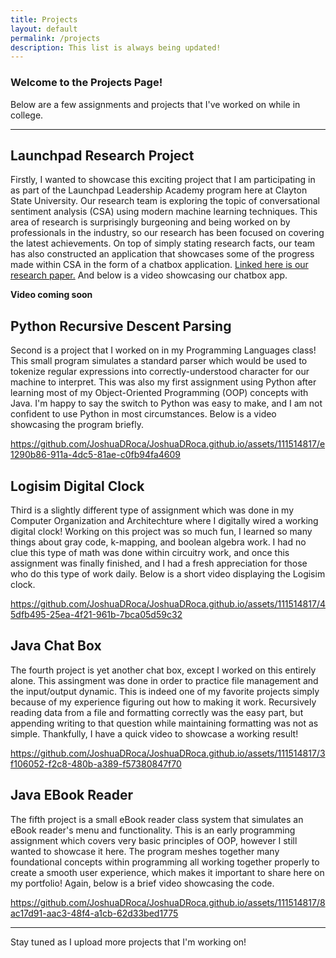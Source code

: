 ```yaml
---
title: Projects
layout: default
permalink: /projects
description: This list is always being updated!
---
```


### Welcome to the Projects Page!
Below are a few assignments and projects that I've worked on while in college.

***

## Launchpad Research Project
Firstly, I wanted to showcase this exciting project that I am participating in as part of the Launchpad Leadership Academy program here at Clayton State University. Our research team is exploring the topic of conversational sentiment analysis (CSA) using modern machine learning techniques. This area of research is surprisingly burgeoning and being worked on by professionals in the industry, so our research has been focused on covering the latest achievements. On top of simply stating research facts, our team has also constructed an application that showcases some of the progress made within CSA in the form of a chatbox application. [Linked here is our research paper.](https://github.com/JoshuaDRoca/JoshuaDRoca.github.io/files/13843682/Sentiment_Analysis_Research_Paper.pdf) And below is a video showcasing our chatbox app.

**Video coming soon**

## Python Recursive Descent Parsing
Second is a project that I worked on in my Programming Languages class! This small program simulates a standard parser which would be used to tokenize regular expressions into correctly-understood character for our machine to interpret. This was also my first assignment using Python after learning most of my Object-Oriented Programming (OOP) concepts with Java. I'm happy to say the switch to Python was easy to make, and I am not confident to use Python in most circumstances. Below is a video showcasing the program briefly.

https://github.com/JoshuaDRoca/JoshuaDRoca.github.io/assets/111514817/e1290b86-911a-4dc5-81ae-c0fb94fa4609

## Logisim Digital Clock
Third is a slightly different type of assignment which was done in my Computer Organization and Architechture where I digitally wired a working digital clock! Working on this project was so much fun, I learned so many things about gray code, k-mapping, and boolean algebra work. I had no clue this type of math was done within circuitry work, and once this assignment was finally finished, and I had a fresh appreciation for those who do this type of work daily. Below is a short video displaying the Logisim clock.

https://github.com/JoshuaDRoca/JoshuaDRoca.github.io/assets/111514817/45dfb495-25ea-4f21-961b-7bca05d59c32

## Java Chat Box
The fourth project is yet another chat box, except I worked on this entirely alone. This assingment was done in order to practice file management and the input/output dynamic. This is indeed one of my favorite projects simply because of my experience figuring out how to making it work. Recursively reading data from a file and formatting correctly was the easy part, but appending writing to that question while maintaining formatting was not as simple. Thankfully, I have a quick video to showcase a working result!

https://github.com/JoshuaDRoca/JoshuaDRoca.github.io/assets/111514817/3f106052-f2c8-480b-a389-f57380847f70

## Java EBook Reader
The fifth project is a small eBook reader class system that simulates an eBook reader's menu and functionality. This is an early programming assignment which covers very basic principles of OOP, however I still wanted to showcase it here. The program meshes together many foundational concepts within programming all working together properly to create a smooth user experience, which makes it important to share here on my portfolio! Again, below is a brief video showcasing the code.

https://github.com/JoshuaDRoca/JoshuaDRoca.github.io/assets/111514817/8ac17d91-aac3-48f4-a1cb-62d33bed1775

***

Stay tuned as I upload more projects that I'm working on!

